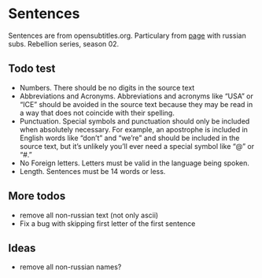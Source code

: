 # Sentences

Sentences are from opensubtitles.org. Particulary from [page](https://www.opensubtitles.org/en/search/sublanguageid-rus) with russian subs. Rebellion series, season 02.


## Todo test

* Numbers. There should be no digits in the source text
* Abbreviations and Acronyms. Abbreviations and acronyms like “USA” or “ICE” should be avoided in the source text because they may be read in a way that does not coincide with their spelling.
* Punctuation. Special symbols and punctuation should only be included when absolutely necessary. For example, an apostrophe is included in English words like “don’t” and “we’re” and should be included in the source text, but it’s unlikely you’ll ever need a special symbol like “@” or “#.”
* No Foreign letters. Letters must be valid in the language being spoken.
* Length. Sentences must be 14 words or less.


## More todos

* remove all non-russian text (not only ascii)
* Fix a bug with skipping first letter of the first sentence


## Ideas

* remove all non-russian names?
